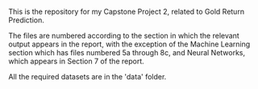 This is the repository for my Capstone Project 2, related to Gold Return Prediction.

The files are numbered according to the section in which the relevant output appears in the report, with the exception of the Machine Learning section which has files numbered 5a through 8c, and Neural Networks, which appears in Section 7 of the report.

All the required datasets are in the 'data' folder.
